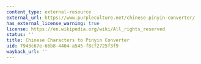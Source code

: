 ```yaml
---
content_type: external-resource
external_url: https://www.purpleculture.net/chinese-pinyin-converter/
has_external_license_warning: true
license: https://en.wikipedia.org/wiki/All_rights_reserved
status: ''
title: Chinese Characters to Pinyin Converter
uid: 7943c67e-66b8-4404-a545-f8cf2725f3f9
wayback_url: ''
---
```

